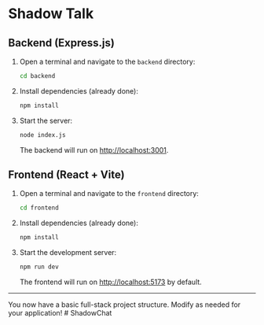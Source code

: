 # Shadow Talk

## Backend (Express.js)

1. Open a terminal and navigate to the `backend` directory:
   ```bash
   cd backend
   ```
2. Install dependencies (already done):
   ```bash
   npm install
   ```
3. Start the server:
   ```bash
   node index.js
   ```
   The backend will run on [http://localhost:3001](http://localhost:3001).

## Frontend (React + Vite)

1. Open a terminal and navigate to the `frontend` directory:
   ```bash
   cd frontend
   ```
2. Install dependencies (already done):
   ```bash
   npm install
   ```
3. Start the development server:
   ```bash
   npm run dev
   ```
   The frontend will run on [http://localhost:5173](http://localhost:5173) by default.

---

You now have a basic full-stack project structure. Modify as needed for your application! # ShadowChat
